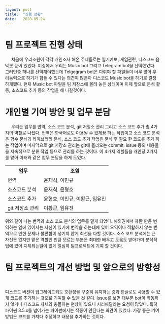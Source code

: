 ```yaml
---
layout: post
title:  "진행 상황"
date:   2020-05-24
---
```

<!--
<title> MusicBot </title/>
-->

<h1> 팀 프로젝트 진행 상태 </h1>
<p>
&nbsp;&nbsp;&nbsp;&nbsp;
처음에 우리조원이 각각 개인조사 해온 주제들로는 일기예보, 게임관련, 디스코드 음악봇 등이 있었다. 이중에서 우리는 Music bot 그리고  Telegram bot을 선택했었다. 그러던중 하나를 선택해야했는데 Telgegram bot은 다뤄야 할 파일들이 너무 많아 우리능력으로 하기가 힘들 수 있다는 의견이 많은아 디스코드 Music bot을 하기로 결정 하게됐다. 현재 Music bot 파일을 팀 저장소에 올려 놓은 상태이며 이제 앞으로 분석 활동, 소스코드 추가 등의 작업을 해 나갈것이다.
  
</p>
  
  <h1> 개인별 기여 방안 및 업무 분담 </h1>
<p>
&nbsp;&nbsp;&nbsp;&nbsp;
우리는 업무를 번역, 소스 코드 분석, git 저장소 관리 그리고 소스 코드 추가 총 4가지의 역할로 나눴다. 번역은 한국어로도 이용될 수 있게끔 하는 작업이고 소스 코드 분석은 함수 분석과 라이브러리 분석, 소스 코드 추가 작업은 분석 후 필요 한 코드를 추가 하는 작업이며 마지막으로 git 저장소 관리는 git에 올라오는 commit, issue 등의 내용들을 지속적으로 분류 작업 등으로 관리를 하는 것이다. 이 4가지 역할들을 개인당 2가지를 맡아 아래와 같은 업무 분담을 하게 도었다.
<table>
<tr>
	<th>업무</th>
	<th>조원</th>		
</tr>
<tr>
	<td> 번역 </td>
	<td> 윤재식, 이민규</td>		
</tr>
 <tr>
	<td> 소스코드 분석 </td>
	<td> 윤재식, 윤형호</td>		
</tr>
<tr>
	<td> 소스코드 추가 </td>
	<td> 윤형호, 이민규, 이황근, 임유진</td>		
</tr>
<tr>
	<td> git 저장소 관리 </td>
	<td> 이황근, 임유진</td>		
</tr>
</table>

위와 같이 나는 번역과 소스 코드 분석의 업무를 맡게 되었다. 해외권에서 자란 만큼 번역하는 일에 있어서는 자신이 있기에 번역을 하는데에 있어 오역이나
적합하지 않는 번역으로 인한 문제나 불편함이 생기지 않게 최선을 다할 것이다. 소스 코드 분석에는 큰 자신은 없지만 맡은 역할인 만큼 모르는 부분은 최대한 배우고 도움도 받아가며 분석작업에 있어 지체되는일이 없게 열심히 팀프로젝트에 기여 할 것이다.
</p>
  
  
<h1> 팀 프로젝트의 개선 방법 및 앞으로의 방향성</h1>
<p>
&nbsp;&nbsp;&nbsp;&nbsp;  
 
디스코드 버젼이 업그레이드되도 호환성을 꾸준히 유지하는 것과 한글로도 사용할 수 있게 코드를 추가하는 것으로 기여할 수 있을 것 같다. Issue를 보면 대부분 bot이 작동하지 않거나 디스코드 자체와 충돌하는 현상이 있으니 처리해달라는 요청이 많았다. 특히 파이썬 3.5.x를 넘어가는 파이썬에서는 작동이 안된다는 의견이 있었다. 가장 좋은 기여 방법은 코드를 가져다 수정하고 내용을 추가하는 것이다.
  
  
  
</p>
